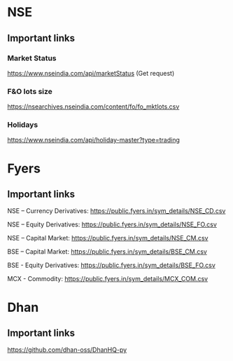 
# NSE
## Important links

### Market Status
https://www.nseindia.com/api/marketStatus (Get request)

### F&O lots size 
https://nsearchives.nseindia.com/content/fo/fo_mktlots.csv

### Holidays
https://www.nseindia.com/api/holiday-master?type=trading


# Fyers
## Important links
NSE – Currency Derivatives:
https://public.fyers.in/sym_details/NSE_CD.csv

NSE – Equity Derivatives:
https://public.fyers.in/sym_details/NSE_FO.csv

NSE – Capital Market:
https://public.fyers.in/sym_details/NSE_CM.csv

BSE – Capital Market:
https://public.fyers.in/sym_details/BSE_CM.csv

BSE - Equity Derivatives:
https://public.fyers.in/sym_details/BSE_FO.csv

MCX - Commodity:
https://public.fyers.in/sym_details/MCX_COM.csv


# Dhan
## Important links
https://github.com/dhan-oss/DhanHQ-py